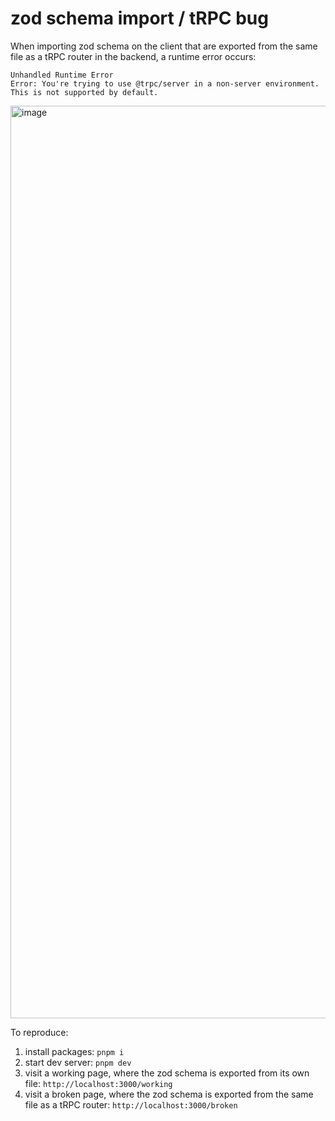 # zod schema import / tRPC bug

When importing zod schema on the client that are exported from the same file as a tRPC router in the backend, a runtime error occurs:

```
Unhandled Runtime Error
Error: You're trying to use @trpc/server in a non-server environment. This is not supported by default.
```

<img width="1460" alt="image" src="https://user-images.githubusercontent.com/8353666/216389364-7f69d2d9-6d62-4a24-a9f4-87fab817935d.png">

To reproduce:

1. install packages: `pnpm i`
2. start dev server: `pnpm dev`
3. visit a working page, where the zod schema is exported from its own file: `http://localhost:3000/working`
4. visit a broken page, where the zod schema is exported from the same file as a tRPC router: `http://localhost:3000/broken`
